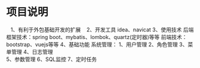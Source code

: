 # 项目说明
    1、有利于外包基础开发的扩展
    2、开发工具
        idea、navicat
   3、使用技术
        后端框架技术：spring boot、mybatis、lombok、quartz(定时器)等等
        前端技术：bootstrap、vuejs等等
    4、基础功能
        系统管理：
            1、用户管理
            2、角色管理
            3、菜单管理
            4、日志管理  
            5、参数管理
            6、SQL监控
            7、定时任务
